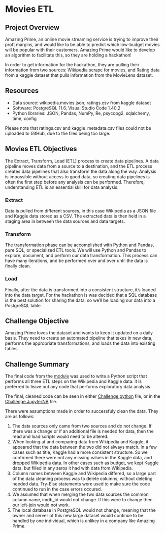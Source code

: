 # Movies ETL

## Project Overview
Amazing Prime, an online movie streaming service is trying to improve their proft margins, and would like to be able to predict which low-budget movies will be popular with their customers. Amazing Prime would like to develop an algorithm to facilitate this, so they are holding a hackathon!

In order to get information for the hackathon, they are pulling their information from two sources: Wikipedia scrape for movies, and Rating data from a kaggle dataset that pulls information from the MovieLens dataset.


## Resources
- Data source: wikipedia.movies.json, ratings.csv from kaggle dataset
- Software: PostgreSQL 11.6, Visual Studio Code 1.40.2
- Python libraries: JSON, Pandas, NumPy, Re, psycopg2, sqlalchemy, time, config

Please note that ratings.csv and kaggle_metadata.csv files could not be uploaded to GitHub, due to the files being too large. 

## Movies ETL Objectives
The Extract, Transform, Load (ETL) process to create data pipelines. A data pipeline moves data from a source to a destination, and the ETL process creates data pipelines that also transform the data along the way. Analysis is impossible without access to good data, so creating data pipelines is often the first step before any analysis can be performed. Therefore, understanding ETL is an essential skill for data analysis.

### Extract
Data is pulled from different sources, in this case Wikipedia as a JSON file and Kaggle data stored as a CSV. The extracted data is then held in a staging area in between the data sources and data targets. 

### Transform
The transformation phase can be accomplished with Python and Pandas, pure SQL, or specialized ETL tools. We will use Python and Pandas to explore, document, and perform our data transformation. This process can have many iterations, and be performed over and over until the data is finally clean. 

### Load
Finally, after the data is transformed into a consistent structure, it’s loaded into the data target. 
For the hackathon is was decided that a SQL database is the best solution for sharing the data, so we’ll be loading our data into a PostgreSQL table.

## Challenge Objective
Amazing Prime loves the dataset and wants to keep it updated on a daily basis. They need to create an automated pipeline that takes in new data, performs the appropriate transformations, and loads the data into existing tables.

## Challenge Summary
The final code from the [module](https://github.com/hillarykrumbholz/Movies_ETL/blob/master/Movies_ETL.ipynb) was used to write a Python script that performs all three ETL steps on the Wikipedia and Kaggle data. It is preferred to leave out any code that performs exploratory data analysis.

The final, cleaned code can be seen in either [Challenge python](https://github.com/hillarykrumbholz/Movies_ETL/blob/master/Challenge_ETL.py) file, or in the [Challenge JupyterNB](https://github.com/hillarykrumbholz/Movies_ETL/blob/master/Challenge_ETL.ipynb) file. 

There were assumptions made in order to successfuly clean the data. They are as follows:
1. The data sources only came from two sources and do not change. If there was a change or if an additional file is needed for data, then the read and load scripts would need to be altered. 
2. When looking at and comparing data from Wikipedia and Kaggle, it appeared that the data between the two did not always match. In a few cases such as title, Kaggle had a more consistent structure. So we confirmed there were not any missing values in the Kaggle data, and dropped Wikipedia data. In other cases such as budget, we kept Kaggle data, but filled in any zeros it had with data from Wikipedia. 
3. Column names between Kaggle and Wikipedia differed, so a large part of the data cleaning process was to delete columns, without deleting needed data. Try-Else statements were used to make sure the code continued to run in the case errors occured. 
4. We assumed that when merging the two data sources the common column name, imdb_id would not change. If this were to change then our left-join would not work. 
5. The local database in PostgreSQL would not change, meaning that the owner and server of this new large dataset would continue to be handled by one individual, which is unlikey in a company like Amazing Prime. 
